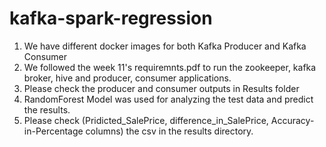 # kafka-spark-regression
1) We have different docker images for both Kafka Producer and Kafka Consumer
2) We followed the week 11's requiremnts.pdf to run the zookeeper, kafka broker, hive and producer, consumer applications.
3) Please check the producer and consumer outputs in Results folder
4) RandomForest Model was used for analyzing the test data and predict the results.
5) Please check (Pridicted_SalePrice, difference_in_SalePrice, Accuracy-in-Percentage columns) the csv in the results directory.
